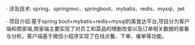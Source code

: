 · 涉及技术: spring、springmvc、springboot、mybatis、redis、mysql、jwt

· 项目介绍:基于spring boot+mybatis+redis+mysql的美食达平台,项目分为客户端和商家端,商家端主要实现了对员工和菜品的增删改查以及订单相关数据的查看与分析。客户端基于微信小程序实现了在线点餐、下单、催单等功能。
